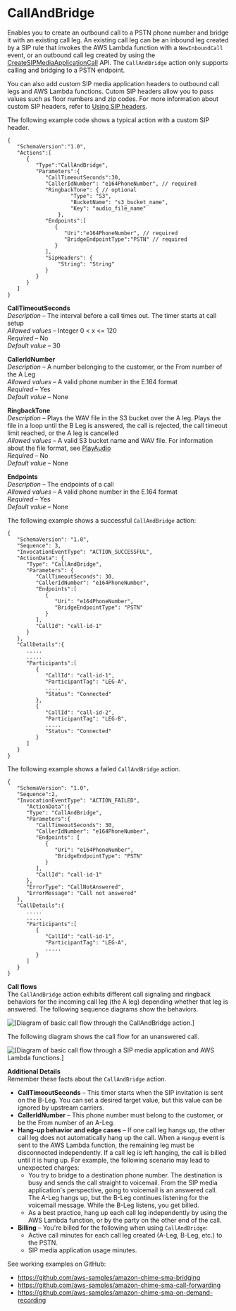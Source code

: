 # CallAndBridge<a name="call-and-bridge"></a>

Enables you to create an outbound call to a PSTN phone number and bridge it with an existing call leg\. An existing call leg can be an inbound leg created by a SIP rule that invokes the AWS Lambda function with a `NewInboundCall` event, or an outbound call leg created by using the [CreateSIPMediaApplicationCall](https://docs.aws.amazon.com/chime-sdk/latest/APIReference/API_CreateSipMediaApplicationCall.html) API\. The `CallAndBridge` action only supports calling and bridging to a PSTN endpoint\. 

You can also add custom SIP media application headers to outbound call legs and AWS Lambda functions\. Cutom SIP headers allow you to pass values such as floor numbers and zip codes\. For more information about custom SIP headers, refer to [Using SIP headers](sip-headers.md)\.

The following example code shows a typical action with a custom SIP header\.

```
{
   "SchemaVersion":"1.0",
   "Actions":[
      {
         "Type":"CallAndBridge",
         "Parameters":{
            "CallTimeoutSeconds":30,
            "CallerIdNumber": "e164PhoneNumber", // required
            "RingbackTone": { // optional
                    "Type": "S3",
                    "BucketName": "s3_bucket_name",
                    "Key": "audio_file_name"
                },
            "Endpoints":[
               {
                  "Uri":"e164PhoneNumber", // required
                  "BridgeEndpointType":"PSTN" // required
               }
            ],
            "SipHeaders": { 
                "String": "String"
            }
         }
      }
   ]
}
```

**CallTimeoutSeconds**  
*Description* – The interval before a call times out\. The timer starts at call setup  
*Allowed values* – Integer 0 < x <= 120  
*Required* – No  
*Default value* – 30

**CallerIdNumber**  
*Description* – A number belonging to the customer, or the From number of the A Leg  
*Allowed values* – A valid phone number in the E\.164 format  
*Required* – Yes  
*Default value* – None

**RingbackTone**  
*Description* – Plays the WAV file in the S3 bucket over the A leg\. Plays the file in a loop until the B Leg is answered, the call is rejected, the call timeout limit reached, or the A leg is cancelled  
*Allowed values* – A valid S3 bucket name and WAV file\. For information about the file format, see [PlayAudio](play-audio.md)  
*Required* – No  
*Default value* – None

**Endpoints**  
*Description* – The endpoints of a call  
*Allowed values* – A valid phone number in the E\.164 format  
*Required* – Yes  
*Default value* – None

The following example shows a successful `CallAndBridge` action:

```
{
   "SchemaVersion": "1.0",
   "Sequence": 3,
   "InvocationEventType": "ACTION_SUCCESSFUL",
   "ActionData": {
      "Type": "CallAndBridge",
      "Parameters": {
         "CallTimeoutSeconds": 30,
         "CallerIdNumber": "e164PhoneNumber",
         "Endpoints":[
            {
               "Uri": "e164PhoneNumber",
               "BridgeEndpointType": "PSTN"
            }
         ],
         "CallId": "call-id-1"
      }
   },
   "CallDetails":{
      .....
      .....
      "Participants":[
         {
            "CallId": "call-id-1",
            "ParticipantTag": "LEG-A",
            .....   
            "Status": "Connected"
         },
         {
            "CallId": "call-id-2",
            "ParticipantTag": "LEG-B",
            .....
            "Status": "Connected"
         }
      ]
   }
}
```

The following example shows a failed `CallAndBridge` action\.

```
{
   "SchemaVersion": "1.0",
   "Sequence":2,
   "InvocationEventType": "ACTION_FAILED",
      "ActionData":{
      "Type": "CallAndBridge",
      "Parameters":{
         "CallTimeoutSeconds": 30,
         "CallerIdNumber": "e164PhoneNumber",
         "Endpoints": [
            {
               "Uri": "e164PhoneNumber",
               "BridgeEndpointType": "PSTN"
            }
         ],
         "CallId": "call-id-1"
      },
      "ErrorType": "CallNotAnswered",
      "ErrorMessage": "Call not answered"
   },
   "CallDetails":{
      .....
      .....
      "Participants":[
         {
            "CallId": "call-id-1",
            "ParticipantTag": "LEG-A",
            .....   
         }
      ]
   }
}
```

**Call flows**  
The `CallAndBridge` action exhibits different call signaling and ringback behaviors for the incoming call leg \(the A leg\) depending whether that leg is answered\. The following sequence diagrams show the behaviors\.

![\[Diagram of basic call flow through the CallAndBridge action.\]](http://docs.aws.amazon.com/chime-sdk/latest/dg/images/call-bridge-ans.png)

The following diagram shows the call flow for an unanswered call\.

![\[Diagram of basic call flow through a SIP media application and AWS Lambda functions.\]](http://docs.aws.amazon.com/chime-sdk/latest/dg/images/SMA_Bridging_NotAns.png)

**Additional Details**  
Remember these facts about the `CallAndBridge` action\.
+ **CallTimeoutSeconds** – This timer starts when the SIP invitation is sent on the B\-Leg\. You can set a desired target value, but this value can be ignored by upstream carriers\.
+ **CallerIdNumber** – This phone number must belong to the customer, or be the From number of an A\-Leg\.
+ **Hang\-up behavior and edge cases** – If one call leg hangs up, the other call leg does not automatically hang up the call\. When a `Hangup` event is sent to the AWS Lambda function, the remaining leg must be disconnected independently\. If a call leg is left hanging, the call is billed until it is hung up\. For example, the following scenario may lead to unexpected charges:
  + You try to bridge to a destination phone number\. The destination is busy and sends the call straight to voicemail\. From the SIP media application's perspective, going to voicemail is an answered call\. The A\-Leg hangs up, but the B\-Leg continues listening for the voicemail message\. While the B\-Leg listens, you get billed\.
  + As a best practice, hang up each call leg independently by using the AWS Lambda function, or by the party on the other end of the call\.
+ **Billing** – You're billed for the following when using `CallAndBridge`:
  + Active call minutes for each call leg created \(A\-Leg, B\-Leg, etc\.\) to the PSTN\.
  + SIP media application usage minutes\.

See working examples on GitHub:
+ [https://github\.com/aws\-samples/amazon\-chime\-sma\-bridging](https://github.com/aws-samples/amazon-chime-sma-bridging)
+ [https://github\.com/aws\-samples/amazon\-chime\-sma\-call\-forwarding](https://github.com/aws-samples/amazon-chime-sma-call-forwarding)
+ [https://github\.com/aws\-samples/amazon\-chime\-sma\-on\-demand\-recording](https://github.com/aws-samples/amazon-chime-sma-on-demand-recording)